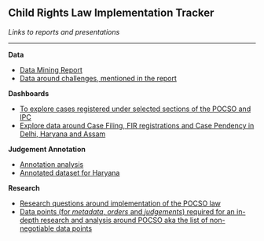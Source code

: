 ## Child Rights Law Implementation Tracker
_Links to reports and presentations_
___

**Data**
* [Data Mining Report](https://docs.google.com/presentation/d/1OTnv3gKmuscATigR13xPDVDyFSXJUjOkEAplQkNh05M/edit#slide=id.gc6fa3c898_0_0)
* [Data around challenges, mentioned in the report](https://docs.google.com/spreadsheets/d/1kCdGYpOQwNgOeNWOwE2I62qXWQNoypYqJK8SOYvQHUw/edit#)

**Dashboards**
* [To explore cases registered under selected sections of the POCSO and IPC](bit.ly/pocso-act)
* [Explore data around Case Filing, FIR registrations and Case Pendency in Delhi, Haryana and Assam ](https://superset.civicdatalab.in/superset/dashboard/crlit-haq-cdl/)

**Judgement Annotation**
* [Annotation analysis](https://docs.google.com/presentation/d/1610q_MimJPFq-X9cORVGSt7EKXcLnkpOlsjSGwwrE_U/edit#slide=id.gc6fa3c898_0_16)
* [Annotated dataset for Haryana](https://docs.google.com/spreadsheets/d/16eaFfWiGhIsvjd254ikegY9tePzKUaKENlS7ynNl2UE/edit#gid=149837577) 

**Research**
* [Research questions around implementation of the POCSO law](https://docs.google.com/document/d/1EuypwV2HS8IXTKStaaBolInxQ2f1DrXOXVFhMspg58k/edit#heading=h.9ay8hxyx38e8)
* [Data points (for _metadata_, _orders_ and _judgements_) required for an in-depth research and analysis around POCSO aka the list of non-negotiable data points](https://drive.google.com/file/d/1S8enjpqNRvjWEc-WjkdoQ4Cuiy8k9mZS/view?usp=sharing)